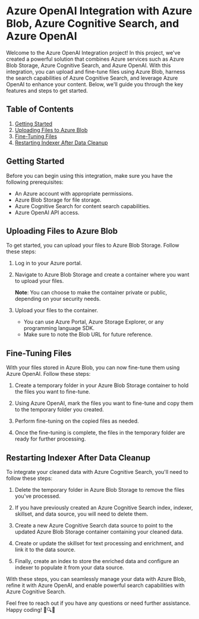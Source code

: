 # Azure OpenAI Integration with Azure Blob, Azure Cognitive Search, and Azure OpenAI

Welcome to the Azure OpenAI Integration project! In this project, we've created a powerful solution that combines Azure services such as Azure Blob Storage, Azure Cognitive Search, and Azure OpenAI. With this integration, you can upload and fine-tune files using Azure Blob, harness the search capabilities of Azure Cognitive Search, and leverage Azure OpenAI to enhance your content. Below, we'll guide you through the key features and steps to get started.

## Table of Contents
1. [Getting Started](#getting-started)
2. [Uploading Files to Azure Blob](#uploading-files-to-azure-blob)
3. [Fine-Tuning Files](#fine-tuning-files)
4. [Restarting Indexer After Data Cleanup](#restarting-indexer-after-data-cleanup)

## Getting Started <a name="getting-started"></a>
Before you can begin using this integration, make sure you have the following prerequisites:
- An Azure account with appropriate permissions.
- Azure Blob Storage for file storage.
- Azure Cognitive Search for content search capabilities.
- Azure OpenAI API access.

## Uploading Files to Azure Blob <a name="uploading-files-to-azure-blob"></a>
To get started, you can upload your files to Azure Blob Storage. Follow these steps:

1. Log in to your Azure portal.
2. Navigate to Azure Blob Storage and create a container where you want to upload your files.

   **Note**: You can choose to make the container private or public, depending on your security needs.

3. Upload your files to the container.

   - You can use Azure Portal, Azure Storage Explorer, or any programming language SDK.
   - Make sure to note the Blob URL for future reference.

## Fine-Tuning Files <a name="fine-tuning-files"></a>
With your files stored in Azure Blob, you can now fine-tune them using Azure OpenAI. Follow these steps:

1. Create a temporary folder in your Azure Blob Storage container to hold the files you want to fine-tune.

2. Using Azure OpenAI, mark the files you want to fine-tune and copy them to the temporary folder you created.

3. Perform fine-tuning on the copied files as needed.

4. Once the fine-tuning is complete, the files in the temporary folder are ready for further processing.

## Restarting Indexer After Data Cleanup <a name="restarting-indexer-after-data-cleanup"></a>
To integrate your cleaned data with Azure Cognitive Search, you'll need to follow these steps:

1. Delete the temporary folder in Azure Blob Storage to remove the files you've processed.

2. If you have previously created an Azure Cognitive Search index, indexer, skillset, and data source, you will need to delete them.

3. Create a new Azure Cognitive Search data source to point to the updated Azure Blob Storage container containing your cleaned data.

4. Create or update the skillset for text processing and enrichment, and link it to the data source.

5. Finally, create an index to store the enriched data and configure an indexer to populate it from your data source.

With these steps, you can seamlessly manage your data with Azure Blob, refine it with Azure OpenAI, and enable powerful search capabilities with Azure Cognitive Search.

Feel free to reach out if you have any questions or need further assistance. Happy coding! 🚀🔍✨
